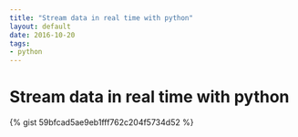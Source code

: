```yaml
---
title: "Stream data in real time with python"
layout: default
date: 2016-10-20
tags:
- python
---
```


# Stream data in real time with python

{% gist 59bfcad5ae9eb1fff762c204f5734d52 %}
